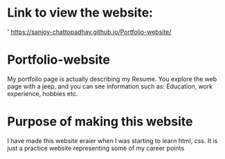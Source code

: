 # Link to view the website:
' https://sanjoy-chattopadhay.github.io/Portfolio-website/
# Portfolio-website
My portfolio page is actually describing my Resume. You explore the web page with a jeep, and you can see information such as: Education, work experience, hobbies etc.
# Purpose of making this website
I have made this website eraier when I was starting to learn html, css.
It is just a practice website representing some of my career points
